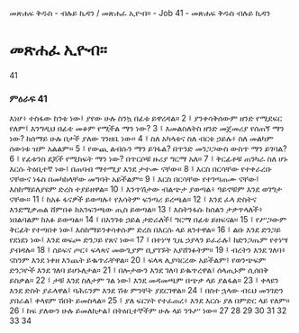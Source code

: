 ﻿
መጽሐፍ ቅዱስ - ብሉይ ኪዳን / መጽሐፈ ኢዮብ። - Job 41 - መጽሐፍ ቅዱስ ብሉይ ኪዳን
# መጽሐፈ ኢዮብ።
41
### ምዕራፍ 41
እነሆ፥ ተስፋው ከንቱ ነው፤ ያየው ሁሉ ስንኳ በፊቱ ይዋረዳል።
2 ፤ ያንቀሳቅሰውም ዘንድ የሚደፍር የለም፤ እንግዲህ በፊቴ መቆም የሚችል ማን ነው?
3 ፤ እመልስለትስ ዘንድ መጀመሪያ የሰጠኝ ማን ነው? ከሰማይ ሁሉ በታች ያለው ገንዘቤ ነው።
4 ፤ ስለ አካላቱና ስለ ብርቱ ኃይሉ፥ ስለ መልካም ሰውነቱ ዝም አልልም።
5 ፤ የውጪ ልብሱን ማን ይገፋል? በጥንድ መንጋጋውስ ውስጥ ማን ይገባል?
6 ፤ የፊቱንስ ደጆች የሚከፍት ማን ነው? በጥርሶቹ ዙሪያ ግርማ አለ።
7 ፤ ቅርፊቶቹ ጠንካራ ስለ ሆኑ እርሱ ትዕቢተኛ ነው፤ በጠባብ ማተሚያ እንደ ታተሙ ናቸው።
8 ፤ እርስ በርሳቸው የተቀራረቡ ናቸውና ነፋስ በመካከላቸው መግባት አይችልም።
9 ፤ እርስ በርሳቸው የተገጣጠሙ ናቸው፤ እስከማይለያዩም ድረስ ተያይዘዋል። 
10 ፤ እንጥሽታው ብልጭታ ያወጣል፥ ዓይኖቹም እንደ ወገግታ ናቸው። 
11 ፤ ከአፉ ፋናዎች ይወጣሉ፥ የእሳትም ፍንጣሪ ይረጫል። 
12 ፤ እንደ ፈላ ድስትና እንደሚቃጠል ሸምበቆ ከአንፍንጫው ጢስ ይወጣል። 
13 ፤ እስትንፋሱ ከሰልን ታቃጥላለች፥ ነበልባልም ከአፉ ይወጣል። 
14 ፤ በአንገቱ ኃይል ታድራለች፤ ግርማ በፊቱ ይዘፍናል። 
15 ፤ የሥጋውም ቅርፊት የተጣበቀ ነው፤ እስከማይንቀሳቀሱም ድረስ በእርሱ ላይ ጸንተዋል። 
16 ፤ ልቡ እንደ ድንጋይ የደነደነ ነው፤ እንደ ወፍጮ ድንጋይ የጸና ነው። 
17 ፤ በተነሣ ጊዜ ኃያላን ይፈራሉ፤ ከድንጋጤም የተነሣ ያብዳሉ። 
18 ፤ ሰይፍና ጦር፥ ፍላጻና መውጊያም ቢያገኙት አያሸንፉትም። 
19 ፤ ብረትን እንደ ገለባ፥ ናስንም እንደ ነቀዘ እንጨት ይቈጥራቸዋል። 
20 ፤ ፍላጻ ሊያባርረው አይችልም፤ የወንጭፍም ድንጋዮች እንደ ገለባ ይሆኑለታል። 
21 ፤ በሎታውን እንደ ገለባ ይቈጥረዋል፤ ሰላጢኑም ሲሰበቅ ይስቃል። 
22 ፤ ታቹ እንደ ስለታም ገል ነው፤ እንደ መዳመጫም በጭቃ ላይ ያልፋል። 
23 ፤ ቀላዩን እንደ ድስት ያፈላዋል፤ ባሕሩንም እንደ ሽቱ ምንቸት ያደርገዋል። 
24 ፤ በስተ ኋላው ብሩህ መንገድን ያበራል፤ ቀላዩም ሽበት ይመስላል። 
25 ፤ ያለ ፍርሃት የተፈጠረ፥ እንደ እርሱ ያለ በምድር ላይ የለም። 
26 ፤ ከፍ ያለውን ሁሉ ይመለከታል፤ በትዕቢተኞችም ሁሉ ላይ ንጉሥ ነው። 
27 
28 
29 
30 
31 
32 
33 
34 
